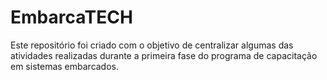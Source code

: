 # EmbarcaTECH

Este repositório foi criado com o objetivo de centralizar algumas das atividades realizadas durante a primeira fase do programa de capacitação em sistemas embarcados.

